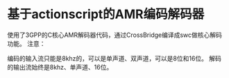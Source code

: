 # 基于actionscript的AMR编码解码器
使用了3GPP的C核心AMR解码器代码，通过CrossBridge编译成swc做核心解码功能。
注意：

编码的输入流只能是8khz的，可以是单声道、双声道，可以是8位和16位。
解码的输出流始终是8khz、单声道、16位。
